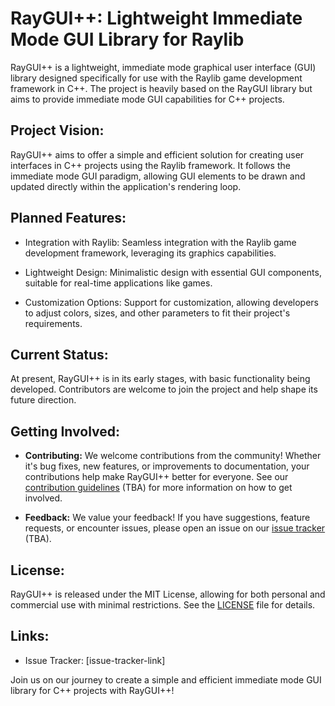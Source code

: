 # RayGUI++: Lightweight Immediate Mode GUI Library for Raylib

RayGUI++ is a lightweight, immediate mode graphical user interface (GUI) library designed specifically for use with the Raylib game development framework in C++. The project is heavily based on the RayGUI library but aims to provide immediate mode GUI capabilities for C++ projects.

## Project Vision:

RayGUI++ aims to offer a simple and efficient solution for creating user interfaces in C++ projects using the Raylib framework. It follows the immediate mode GUI paradigm, allowing GUI elements to be drawn and updated directly within the application's rendering loop.

## Planned Features:

- Integration with Raylib: Seamless integration with the Raylib game development framework, leveraging its graphics capabilities.
  
- Lightweight Design: Minimalistic design with essential GUI components, suitable for real-time applications like games.
  
- Customization Options: Support for customization, allowing developers to adjust colors, sizes, and other parameters to fit their project's requirements.

## Current Status:

At present, RayGUI++ is in its early stages, with basic functionality being developed. Contributors are welcome to join the project and help shape its future direction.

## Getting Involved:

- **Contributing:** We welcome contributions from the community! Whether it's bug fixes, new features, or improvements to documentation, your contributions help make RayGUI++ better for everyone. See our [contribution guidelines](contribution-guidelines-link) (TBA) for more information on how to get involved.
  
- **Feedback:** We value your feedback! If you have suggestions, feature requests, or encounter issues, please open an issue on our [issue tracker](issue-tracker-link) (TBA).

## License:

RayGUI++ is released under the MIT License, allowing for both personal and commercial use with minimal restrictions. See the [LICENSE](./License) file for details.

## Links:

- Issue Tracker: [issue-tracker-link]

Join us on our journey to create a simple and efficient immediate mode GUI library for C++ projects with RayGUI++!
